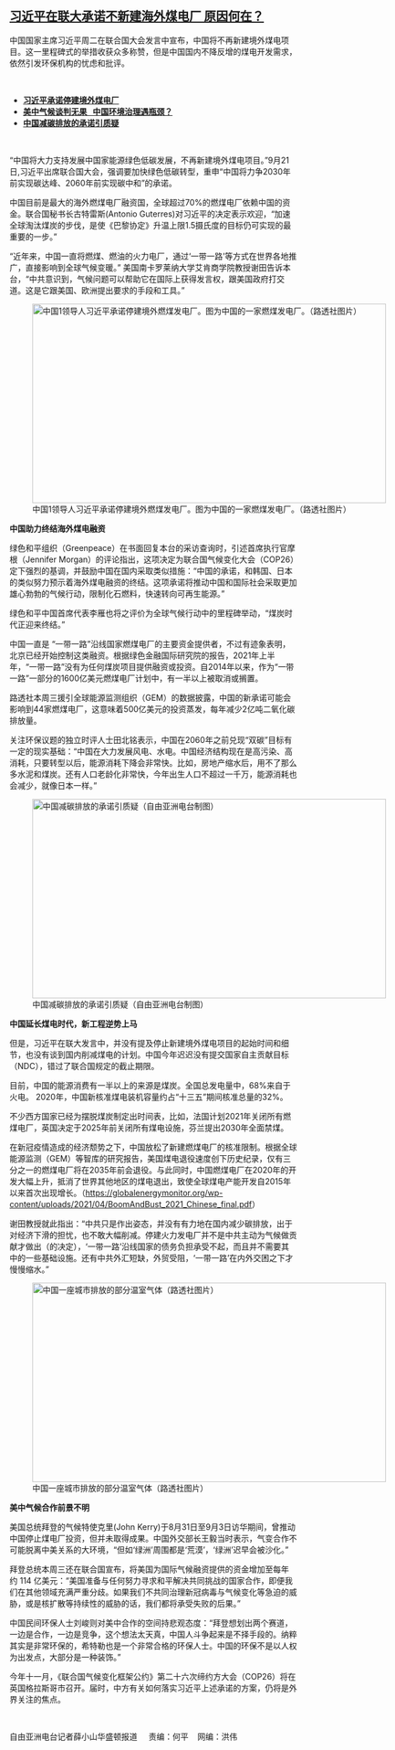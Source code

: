 <!--1632340149000-->
[习近平在联大承诺不新建海外煤电厂   原因何在？](https://www.rfa.org/mandarin/yataibaodao/huanjing/xx-09222021102548.html)
------

<p></p><p>中国国家主席习近平周二在联合国大会发言中宣布，中国将不再新建境外煤电项目。这一里程碑式的举措收获众多称赞，但是中国国内不降反增的煤电开发需求，依然引发环保机构的忧虑和批评。</p><p><br/></p><ul><li><a href="https://www.rfa.org/mandarin/Xinwen/1-09222021093141.html"><strong>习近平承诺停建境外煤电厂</strong></a></li><li><strong><a href="https://www.rfa.org/mandarin/yataibaodao/huanjing/hc-09212021103629.html">美中气候谈判无果   中国环境治理遇瓶颈？</a></strong></li><li><strong><a href="https://www.rfa.org/mandarin/yataibaodao/huanjing/cm-12142020160945.html">中国减碳排放的承诺引质疑</a></strong></li></ul><p><br/></p><p>“<span>中国将大力支持发展中国家能源绿色低碳发展，不再新建境外煤电项目。</span><span>”<span>9</span></span><span>月</span><span>21</span><span>日</span><span>,</span><span>习近平出席联合国大会，强调要加快绿色低碳转型，重申“中国将力争2030年前实现碳达峰、2060年前实现碳中和”的承诺</span><span><a href="https://cn.wsj.com/articles/CN-BGH-20210423113019"><span></span><span></span></a></span><span>。</span></p><p><span>中国目前是最大的海外燃煤电厂融资国<span>，全球超过</span></span><span>70%</span><span>的燃煤电厂依赖中国的资金。联合国秘书长<span>古特雷斯</span></span><span>(Antonio Guterres)</span><span>对习近平的决定表示欢迎，</span><span>“</span><span>加速全球淘汰煤炭的步伐，是使《巴黎协定》</span><span><a href="https://unfccc.int/process-and-meetings/the-paris-agreement/the-paris-agreement"><span></span></a></span><span>升温上限</span><span>1.5</span><span>摄氏度的目标仍可实现的最重要的一步。</span><span>”</span></p><p><span>“</span><span>近年来，中国一直将燃煤、燃油的火力电厂，通过</span><span>‘</span><span>一带一路</span><span>’</span><span>等方式在世界各地推广，直接影响到全球气候变暖。</span><span>” </span><span>美国南卡罗莱纳大学艾肯商学院教授谢田告诉本台，</span><span>“</span><span>中共意识到，气候问题可以帮助它在国际上获得发言权，跟美国政府打交道。这是它跟美国、欧洲提出要求的手段和工具。</span><span>”</span></p><p><span><figure class="image-richtext image-inline captioned" style="width:620px;"><img alt="中国1领导人习近平承诺停建境外燃煤发电厂。图为中国的一家燃煤发电厂。（路透社图片）" height="349" src="https://www.rfa.org/mandarin/yataibaodao/huanjing/xx-09222021102548.html/xx0921.jpg/@@images/e13664ab-4989-4db1-b716-45796648f58a.jpeg" title="xx0921.jpg" width="620"/><figcaption class="image-caption">中国1领导人习近平承诺停建境外燃煤发电厂。图为中国的一家燃煤发电厂。（路透社图片）</figcaption><small></small></figure></span></p><p><strong><span>中国助力终结海外煤电融资</span></strong></p><p><span>绿色和平组织（</span><span>Greenpeace</span><span>）在书面回复本台的采访查询时，引述首席执行官摩根（</span><span>Jennifer Morgan</span><span>）的评论指出，这项决定为联合国气候变化大会（</span><span>COP26</span><span>）定下强烈的基调，并鼓励中国在国内采取类似措施：</span><span>“</span><span>中国的承诺，和韩国、日本的类似努力预示着海外煤电融资的终结。这项承诺将推动中国和国际社会采取更加雄心勃勃的气候行动，限制化石燃料，快速转向可再生能源。</span><span>”</span></p><p><span>绿色和平中国首席代表<span>李雁也将之评价为全球气候行动中的里程碑举动，</span></span><span>“</span><span>煤炭时代正迎来终结。</span><span>”</span></p><p><span>中国一直是</span><span> “</span><span>一带一路</span><span>”</span><span>沿线国家燃煤电厂的主要资金提供者，不过有迹象表明，北京已经开始控制这类融资。<span>根据绿色金融国际研究院的报告，</span></span><span>2021</span><span>年上半年，</span><span>“</span><span>一带一路</span><span>”</span><span>没有为任何煤炭项目提供融资或投资。自</span><span>2014</span><span>年以来，作为</span><span>“</span><span>一带一路</span><span>”</span><span>一部分的</span><span>1600</span><span>亿美元燃煤电厂计划中，有一半以上被取消或搁置。</span></p><p><span>路透社本周三援引全球能源监测组织（</span><span>GEM</span><span>）的数据披露，中国的新承诺可能会影响到</span><span>44</span><span>家燃煤电厂，这意味着</span><span>500</span><span>亿美元的投资蒸发，每年减少</span><span>2</span><span>亿吨二氧化碳排放量。</span></p><p><span>关注环保议题的独立时评人士田北铭表示，中国在</span><span>2060</span><span>年之前兑现</span><span>“</span><span>双碳</span><span>”</span><span>目标有一定的现实基础：</span><span>“</span><span>中国在大力发展风电、水电。中国经济结构现在是高污染、高消耗，只要转型以后，能源消耗下降会非常快。比如，房地产缩水后，用不了那么多水泥和煤炭。还有人口老龄化非常快，今年出生人口不超过一千万，能源消耗也会减少，就像日本一样。</span><span>”</span></p><p><span><figure class="image-richtext image-inline captioned" style="width:620px;"><img alt="中国减碳排放的承诺引质疑（自由亚洲电台制图）" height="349" src="https://www.rfa.org/mandarin/yataibaodao/huanjing/xx-09222021102548.html/xx0922a.jpg/@@images/ef41f5cc-1a53-49be-a746-9d32d90cc7f1.jpeg" title="xx0922a.jpg" width="620"/><figcaption class="image-caption">中国减碳排放的承诺引质疑（自由亚洲电台制图）</figcaption><small></small></figure></span></p><p><strong><span>中国延长煤电时代，新工程逆势上马</span></strong></p><p><span>但是，习近平在联大发言中，并没有提及停止新建境外煤电项目的起始时间和细节，也没有谈到国内削减煤电的计划。中国今年迟迟没有提交国家自主贡献目标（</span><span>NDC</span><span>），错过了联合国规定的截止期限。</span></p><p><span>目前，中国的能源消费有一半以上的来源是煤炭。全国总发电量中，</span><span>68%</span><span>来自于火电。</span><span> <span>2020</span></span><span>年，中国新核准煤电装机容量约占</span><span>“</span><span>十三五</span><span>”</span><span>期间核准总量的</span><span>32%</span><span>。</span></p><p><span>不少西方国家已经为摆脱煤炭制定出时间表，比如，法国计划</span><span>2021</span><span>年关闭所有燃煤电厂，英国决定于</span><span>2025</span><span>年前关闭所有煤电设施，芬兰提出</span><span>2030</span><span>年全面禁煤。</span></p><p><span>在新冠疫情造成的经济颓势之下，中国放松了新建燃煤电厂的核准限制。根据全球能源监测（</span><span>GEM</span><span>）等智库的研究报告，美国煤电退役速度创下历史纪录，仅有三分之一的燃煤电厂将在</span><span>2035</span><span>年前会退役。与此同时，中国燃煤电厂在</span><span>2020</span><span>年的开发大幅上升，抵消了世界其他地区的煤电退出，致使全球煤电产能开发自</span><span>2015</span><span>年以来首次出现增长。（</span><span><a href="https://globalenergymonitor.org/wp-content/uploads/2021/04/BoomAndBust_2021_Chinese_final.pdf"><span>https://globalenergymonitor.org/wp-content/uploads/2021/04/BoomAndBust_2021_Chinese_final.pdf</span></a></span><span>）</span></p><p><span>谢田教授就此指出：</span><span>“</span><span>中共只是作出姿态，并没有有力地在国内减少碳排放，出于对经济下滑的担忧，也不敢大幅削减。停建火力发电厂并不是中共主动为气候做贡献才做出（的决定），</span><span>‘</span><span>一带一路</span><span>’</span><span>沿线国家的债务负担承受不起，而且并不需要其中的一些基础设施。还有中共外汇短缺，外贸受阻，</span><span>‘</span><span>一带一路</span><span>’</span><span>在内外交困之下才慢慢缩水。</span><span>”</span></p><p><span><figure class="image-richtext image-inline captioned" style="width:620px;"><img alt="中国一座城市排放的部分温室气体（路透社图片）" height="349" src="https://www.rfa.org/mandarin/yataibaodao/huanjing/xx-09222021102548.html/xx0922c.jpg/@@images/a1046aab-e56b-4ccd-a560-65dc4dd541ce.jpeg" title="xx0922c.jpg" width="620"/><figcaption class="image-caption">中国一座城市排放的部分温室气体（路透社图片）</figcaption><small></small></figure></span></p><p><strong><span>美中气候合作前景不明</span></strong></p><p><span>美国总统拜登的气候特使克里</span><span>(John Kerry)</span><span>于</span><span>8</span><span>月</span><span>31</span><span>日至</span><span>9</span><span>月</span><span>3</span><span>日访华期间，曾推动中国停止煤电厂投资，但并未取得成果。中国外交部长王毅当时表示，气变合作不可能脱离中美关系的大环境<span>，</span></span><span>“</span><span>但如</span><span>‘</span><span>绿洲</span><span>’</span><span>周围都是</span><span>‘</span><span>荒漠</span><span>’</span><span>，</span><span>‘</span><span>绿洲</span><span>’</span><span>迟早会被沙化。</span><span>”</span></p><p><span>拜登总统本周三还在联合国宣布，将美国为国际气候融资提供的资金增加至每年约</span><span> 114 </span><span>亿美元：</span><span>“</span><span>美国准备与任何努力寻求和平解决共同挑战的国家合作，即便我们在其他领域充满严重分歧。如果我们不共同治理新冠病毒与气候变化等急迫的威胁，或是核扩散等持续性的威胁的话，我们都将承受失败的后果。</span><span>”</span></p><p><span>中国民间环保人士刘峻则对美中合作的空间持悲观态度：</span><span>“</span><span>拜登想划出两个赛道，一边是合作，一边是竞争，这个想法太天真，中国人斗争起来是不择手段的。纳粹其实是非常环保的，希特勒也是一个非常合格的环保人士。中国的环保不是以人权为出发点，大部分是一种装饰。</span><span>”</span></p><p><span>今年十一</span><span></span><span>月，《联合国气候变化框架公约<span>》第二十六次缔约方大会（</span></span><span>COP26</span><span>）将在英国格拉斯哥市召开。届时，中方有关如何落实习近平上述承诺的方案，仍将是外界关注的焦点。</span></p><p><br/></p><p><span>自由亚洲电台记者薛小山华盛顿报道     责编：何平    网编：洪伟<br/></span></p>
